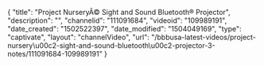 {
    "title": "Project Nursery&Acirc;&copy; Sight and Sound Bluetooth&reg; Projector",
    "description": "",
    "channelid": "111091684",
    "videoid": "109989191",
    "date_created": "1502522397",
    "date_modified": "1504049169",
    "type": "captivate",
    "layout": "channelVideo",
    "url": "\/bbbusa-latest-videos\/project-nursery\u00c2-sight-and-sound-bluetooth\u00c2-projector-3-notes\/111091684-109989191"
}